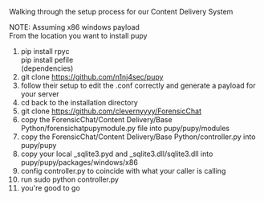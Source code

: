 Walking through the setup process for our Content Delivery System  
  
NOTE: Assuming x86 windows payload  
From the location you want to install pupy  
1.    pip install rpyc  
      pip install pefile  
      (dependencies)  
2. git clone https://github.com/n1nj4sec/pupy   
3. follow their setup to edit the .conf correctly and generate a payload for your server  
4. cd back to the installation directory  
5. git clone https://github.com/clevernyyyy/ForensicChat  
6. copy the ForensicChat/Content Delivery/Base Python/forensichatpupymodule.py file into pupy/pupy/modules  
7. copy the ForensicChat/Content Delivery/Base Python/controller.py into pupy/pupy  
8. copy your local _sqlite3.pyd and _sqlite3.dll/sqlite3.dll into pupy/pupy/packages/windows/x86   
9. config controller.py to coincide with what your caller is calling  
10. run sudo python controller.py  
11. you're good to go  
